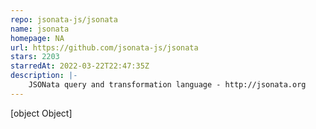 ```yaml
---
repo: jsonata-js/jsonata
name: jsonata
homepage: NA
url: https://github.com/jsonata-js/jsonata
stars: 2203
starredAt: 2022-03-22T22:47:35Z
description: |-
    JSONata query and transformation language - http://jsonata.org
---
```


[object Object]
